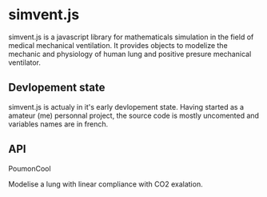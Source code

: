 simvent.js
==========

simvent.js is a javascript library for mathematicals simulation in the field of medical mechanical ventilation. It provides objects to modelize the mechanic and physiology of human lung and positive presure mechanical ventilator.

Devlopement state
-----------------
simvent.js is actualy in it's early devlopement state. Having started as a amateur (me) personnal project, the source code is mostly uncomented and variables names are in french.

API
---

PoumonCool

Modelise a lung with linear compliance with CO2 exalation.
